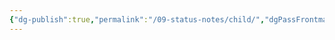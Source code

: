 ```yaml
---
{"dg-publish":true,"permalink":"/09-status-notes/child/","dgPassFrontmatter":true,"noteIcon":"child","created":"2025-10-15T10:13:46.661+01:00","updated":"2025-10-15T17:56:25.210+01:00"}
---
```


